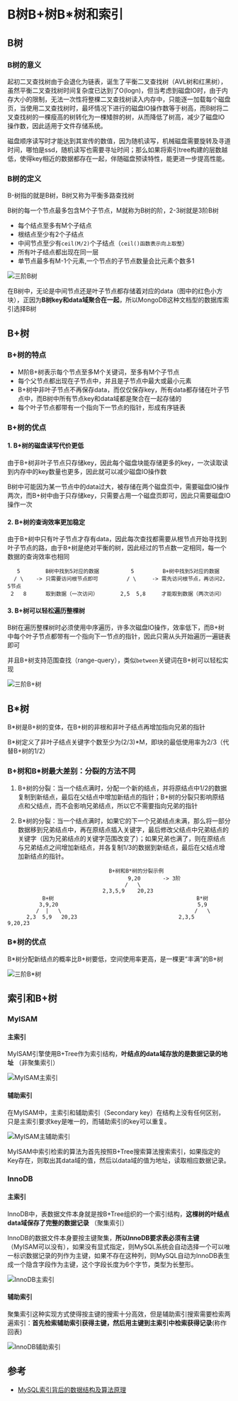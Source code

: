 # B树B+树B*树和索引

## B树

### B树的意义

起初二叉查找树由于会退化为链表，诞生了平衡二叉查找树（AVL树和红黑树），虽然平衡二叉查找树时间复杂度已达到了O(logn)，但当考虑到磁盘IO时，由于内存大小的限制，无法一次性将整棵二叉查找树读入内存中，只能逐一加载每个磁盘页，当使用二叉查找树时，最坏情况下进行的磁盘IO操作数等于树高，而B树将二叉查找树的一棵瘦高的树转化为一棵矮胖的树，从而降低了树高，减少了磁盘IO操作数，因此适用于文件存储系统。

磁盘顺序读写时才能达到其宣传的数值，因为随机读写，机械磁盘需要旋转及寻道时间，哪怕是ssd，随机读写也需要寻址时间；那么如果将索引tree构建的层数越低，使得key相近的数据都存在一起，伴随磁盘预读特性，能更进一步提高性能。

### B树的定义

B-树指的就是B树，B树又称为平衡多路查找树

B树的每一个节点最多包含M个子节点，M就称为B树的阶，2-3树就是3阶B树

- 每个结点至多有M个子结点
- 根结点至少有2个子结点
- 中间节点至少有`ceil(M/2)`个子结点（`ceil()函数表示向上取整`）
- 所有叶子结点都出现在同一层
- 单节点最多有M-1个元素,一个节点的子节点数量会比元素个数多1

![三阶B树](./pics/btree.png)

在B树中，无论是中间节点还是叶子节点都存储着对应的data（图中的红色小方块），正因为**B树key和data域聚合在一起**，所以MongoDB这种文档型的数据库索引选择B树

## B+树

### B+树的特点

- M阶B+树表示每个节点至多M个关键词，至多有M个子节点
- 每个父节点都出现在子节点中，并且是子节点中最大或最小元素
- B+树中非叶子节点不再保存data，而仅仅保存key，所有data都存储在叶子节点中，而B树中所有节点key和data域都是聚合在一起存储的
- 每个叶子节点都带有一个指向下一节点的指针，形成有序链表

### B+树的优点

#### 1. B+树的磁盘读写代价更低

由于B+树非叶子节点只存储key，因此每个磁盘块能存储更多的key，一次读取读到内存中的key数量也更多，因此就可以减少磁盘IO操作数

B树中可能因为某一节点中的data过大，被存储在两个磁盘页中，需要磁盘IO操作两次，而B+树中由于只存储key，只需要占用一个磁盘页即可，因此只需要磁盘IO操作一次

#### 2. B+树的查询效率更加稳定

由于B+树中只有叶子节点才存有data，因此每次查找都需要从根节点开始寻找到叶子节点的路，由于B+树是绝对平衡的树，因此经过的节点数一定相同，每一个数据的查询效率也相同

```text
   5        B树中找到5对应的数据          5         B+树中找到5对应的数据
  / \    -> 只需要访问根节点即可         / \     -> 需先访问根节点，再访问2，5节点
 2   8      取到数据（一次访问）       2,5  5,8     才能取到数据（两次访问）
```

#### 3. B+树可以轻松遍历整棵树

B树在遍历整棵树时必须使用中序遍历，许多次磁盘IO操作，效率低下，而B+树中每个叶子节点都带有一个指向下一节点的指针，因此只需从头开始遍历一遍链表即可

并且B+树支持范围查找（range-query），类似`between`关键词在B+树可以轻松实现

![三阶B+树](./pics/b_plus_tree.png)

## B*树

B*树是B+树的变体，在B+树的非根和非叶子结点再增加指向兄弟的指针

B\*树定义了非叶子结点关键字个数至少为(2/3)\*M，即块的最低使用率为2/3（代替B+树的1/2）

### B+树和B*树最大差别：分裂的方法不同

1. B+树的分裂：当一个结点满时，分配一个新的结点，并将原结点中1/2的数据复制到新结点，最后在父结点中增加新结点的指针；B+树的分裂只影响原结点和父结点，而不会影响兄弟结点，所以它不需要指向兄弟的指针

2. B*树的分裂：当一个结点满时，如果它的下一个兄弟结点未满，那么将一部分数据移到兄弟结点中，再在原结点插入关键字，最后修改父结点中兄弟结点的关键字（因为兄弟结点的关键字范围改变了）；如果兄弟也满了，则在原结点与兄弟结点之间增加新结点，并各复制1/3的数据到新结点，最后在父结点增加新结点的指针。

```text
                                B+树和B*树的分裂示例
                                      9,20       -> 3阶
                                     /   \
                              2,3,5,9    20,23
           B+树                                             B*树
          3,9,20                                            5,9
         /  |   \                                          /   \
      2,3  5,9   20,23                                2,3,5     9,20,23
```

### B*树的优点

B*树分配新结点的概率比B+树要低，空间使用率更高，是一棵更“丰满”的B+树

![三阶B*树](./pics/b_asterisk_tree.png)

## 索引和B+树

### MyISAM

#### 主索引

MyISAM引擎使用B+Tree作为索引结构，**叶结点的data域存放的是数据记录的地址** （非聚集索引）

![MyISAM主索引](./pics/myisam1.png)

#### 辅助索引

在MyISAM中，主索引和辅助索引（Secondary key）在结构上没有任何区别，只是主索引要求key是唯一的，而辅助索引的key可以重复。

![MyISAM主辅助索引](./pics/myisam2.png)

MyISAM中索引检索的算法为首先按照B+Tree搜索算法搜索索引，如果指定的Key存在，则取出其data域的值，然后以data域的值为地址，读取相应数据记录。

### InnoDB

#### 主索引

InnoDB中，表数据文件本身就是按B+Tree组织的一个索引结构，**这棵树的叶结点data域保存了完整的数据记录** （聚集索引）

InnoDB的数据文件本身要按主键聚集，**所以InnoDB要求表必须有主键** （MyISAM可以没有），如果没有显式指定，则MySQL系统会自动选择一个可以唯一标识数据记录的列作为主键，如果不存在这种列，则MySQL自动为InnoDB表生成一个隐含字段作为主键，这个字段长度为6个字节，类型为长整形。

![InnoDB主索引](./pics/innodb1.png)

#### 辅助索引

聚集索引这种实现方式使得按主键的搜索十分高效，但是辅助索引搜索需要检索两遍索引：**首先检索辅助索引获得主键，然后用主键到主索引中检索获得记录**(称作回表)

![InnoDB辅助索引](./pics/innodb2.png)

## 参考

- [MySQL索引背后的数据结构及算法原理](http://blog.codinglabs.org/articles/theory-of-mysql-index.html)
